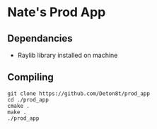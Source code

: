 # Nate's Prod App

## Dependancies
- Raylib library installed on machine

## Compiling
``` 
git clone https://github.com/Deton8t/prod_app
cd ./prod_app
cmake .
make .
./prod_app
```
   
